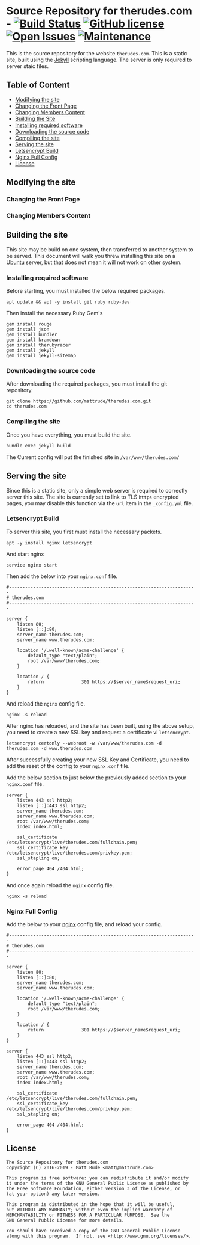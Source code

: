 # Source Repository for therudes.com - [![Build Status](https://travis-ci.org/mattrude/therudes.com.svg?branch=master)](https://travis-ci.org/mattrude/therudes.com) [![GitHub license](https://img.shields.io/github/license/mattrude/therudes.com.svg)](https://github.com/mattrude/therudes.com/blob/master/LICENSE) [![Open Issues](https://img.shields.io/github/issues-raw/mattrude/therudes.com.svg)](https://github.com/mattrude/therudes.com/issues) [![Maintenance](https://img.shields.io/maintenance/yes/2019.svg)](http://github.com/mattrude/therudes.com)

This is the source repository for the website `therudes.com`.  This is a static site, built using the [Jekyll](https://jekyllrb.com/) scripting language.  The server is only required to server staic files.

## Table of Content

* [Modifying the site](#modifying-the-site)
 * [Changing the Front Page](#changing-the-front-page)
 * [Changing Members Content](#changing-members-content)
* [Building the Site](#building-the-site)
 * [Installing required software](#installing-required-software)
 * [Downloading the source code](#downloading-the-source-code)
 * [Compiling the site](#compiling-the-site)
* [Serving the site](#serving-the-site)
 * [Letsencrypt Build](#letsencrypt-build)
 * [Nginx Full Config](#nginx-full-config)
* [License](#license)

## Modifying the site

### Changing the Front Page

### Changing Members Content

## Building the site

This site may be build on one system, then transferred to another system to be served.  This document will walk you threw installing this site on a [Ubuntu](https://www.ubuntu.com) server, but that does not mean it will not work on other system.

### Installing required software

Before starting, you must installed the below required packages. 

    apt update && apt -y install git ruby ruby-dev

Then install the necessary Ruby Gem's

    gem install rouge
    gem install json
    gem install bundler
    gem install kramdown
    gem install therubyracer
    gem install jekyll
    gem install jekyll-sitemap

### Downloading the source code

After downloading the required packages, you must install the git repository.

    git clone https://github.com/mattrude/therudes.com.git
    cd therudes.com

### Compiling the site

Once you have everything, you must build the site.

    bundle exec jekyll build

The Current config will put the finished site in `/var/www/therudes.com/`

## Serving the site

Since this is a static site, only a simple web server is required to correctly server this site.  The site is currently set to link to TLS `https` encrypted pages, you may disable this function via the `url` item in the `_config.yml` file.

### Letsencrypt Build

To server this site, you first must install the necessary packets.

    apt -y install nginx letsencrypt

And start nginx

    service nginx start

Then add the below into your `nginx.conf` file.

    #----------------------------------------------------------------------
    # therudes.com
    #----------------------------------------------------------------------

    server {
        listen 80;
        listen [::]:80;
        server_name therudes.com;
        server_name www.therudes.com;

        location '/.well-known/acme-challenge' {
            default_type "text/plain";
            root /var/www/therudes.com;
        }

        location / {
            return              301 https://$server_name$request_uri;
        }
    }

And reload the `nginx` config file.

    nginx -s reload

After nginx has reloaded, and the site has been built, using the above setup, you need to create a new SSL key and request a certificate vi `letsencrypt`.

    letsencrypt certonly --webroot -w /var/www/therudes.com -d therudes.com -d www.therudes.com

After successfully creating your new SSL Key and Certificate, you need to add the reset of the config to your `nginx.conf` file.

Add the below section to just below the previously added section to your `nginx.conf` file.

    server {
        listen 443 ssl http2;
        listen [::]:443 ssl http2;
        server_name therudes.com;
        server_name www.therudes.com;
        root /var/www/therudes.com;
        index index.html;

        ssl_certificate         /etc/letsencrypt/live/therudes.com/fullchain.pem;
        ssl_certificate_key     /etc/letsencrypt/live/therudes.com/privkey.pem;
        ssl_stapling on;

        error_page 404 /404.html;
    }

And once again reload the `nginx` config file.

    nginx -s reload

### Nginx Full Config

Add the below to your [nginx](https://nginx.org) config file, and reload your config.

    #----------------------------------------------------------------------
    # therudes.com
    #----------------------------------------------------------------------

    server {
        listen 80;
        listen [::]:80;
        server_name therudes.com;
        server_name www.therudes.com;

        location '/.well-known/acme-challenge' {
            default_type "text/plain";
            root /var/www/therudes.com;
        }

        location / {
            return              301 https://$server_name$request_uri;
        }
    }

    server {
        listen 443 ssl http2;
        listen [::]:443 ssl http2;
        server_name therudes.com;
        server_name www.therudes.com;
        root /var/www/therudes.com;
        index index.html;

        ssl_certificate         /etc/letsencrypt/live/therudes.com/fullchain.pem;
        ssl_certificate_key     /etc/letsencrypt/live/therudes.com/privkey.pem;
        ssl_stapling on;

        error_page 404 /404.html;
    }

## License

    The Source Repository for therudes.com
    Copyright (C) 2016-2019 - Matt Rude <matt@mattrude.com>

    This program is free software: you can redistribute it and/or modify
    it under the terms of the GNU General Public License as published by
    the Free Software Foundation, either version 3 of the License, or
    (at your option) any later version.

    This program is distributed in the hope that it will be useful,
    but WITHOUT ANY WARRANTY; without even the implied warranty of
    MERCHANTABILITY or FITNESS FOR A PARTICULAR PURPOSE.  See the
    GNU General Public License for more details.

    You should have received a copy of the GNU General Public License
    along with this program.  If not, see <http://www.gnu.org/licenses/>.
